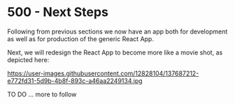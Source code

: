 # 500 - Next Steps

Following from previous sections we now have an app both for development as well as for production of the generic React App.

Next, we will redesign the React App to become more like a movie shot, as depicted here:

https://user-images.githubusercontent.com/12828104/137687212-e772fd31-5d9b-4b8f-893c-a46aa2249134.jpg

TO DO ... more to follow
